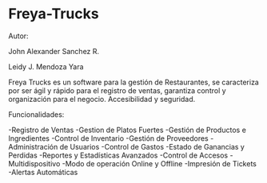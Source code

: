 # Freya-Trucks
Autor:

John Alexander Sanchez R.

Leidy J. Mendoza Yara

Freya Trucks es un software para la gestión de Restaurantes, se caracteriza por ser ágil y rápido para el registro de ventas, garantiza control y organización para el negocio. Accesibilidad y seguridad.

Funcionalidades:

-Registro de Ventas
-Gestion de Platos Fuertes
-Gestión de Productos e Ingredientes
-Control de Inventario
-Gestión de Proveedores
-Administración de Usuarios
-Control de Gastos
-Estado de Ganancias y Perdidas
-Reportes y Estadísticas Avanzados
-Control de Accesos
-Multidispositivo
-Modo de operación Online y Offline
-Impresión de Tickets
-Alertas Automáticas
